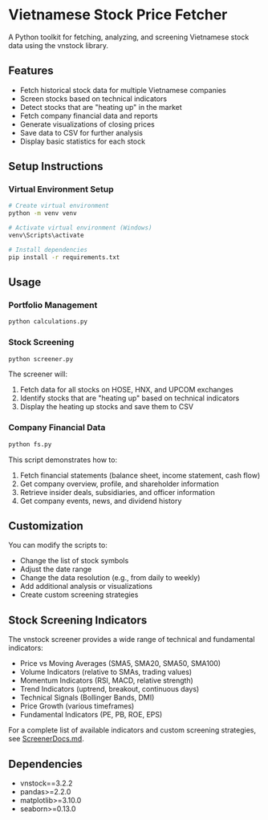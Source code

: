 # Vietnamese Stock Price Fetcher

A Python toolkit for fetching, analyzing, and screening Vietnamese stock data using the vnstock library.

## Features

- Fetch historical stock data for multiple Vietnamese companies
- Screen stocks based on technical indicators
- Detect stocks that are "heating up" in the market
- Fetch company financial data and reports
- Generate visualizations of closing prices
- Save data to CSV for further analysis
- Display basic statistics for each stock

## Setup Instructions

### Virtual Environment Setup

```bash
# Create virtual environment
python -m venv venv

# Activate virtual environment (Windows)
venv\Scripts\activate

# Install dependencies
pip install -r requirements.txt
```

## Usage

### Portfolio Management

```bash
python calculations.py
```

### Stock Screening

```bash
python screener.py
```

The screener will:
1. Fetch data for all stocks on HOSE, HNX, and UPCOM exchanges
2. Identify stocks that are "heating up" based on technical indicators
3. Display the heating up stocks and save them to CSV

### Company Financial Data

```bash
python fs.py
```

This script demonstrates how to:
1. Fetch financial statements (balance sheet, income statement, cash flow)
2. Get company overview, profile, and shareholder information
3. Retrieve insider deals, subsidiaries, and officer information
4. Get company events, news, and dividend history

## Customization

You can modify the scripts to:
- Change the list of stock symbols
- Adjust the date range
- Change the data resolution (e.g., from daily to weekly)
- Add additional analysis or visualizations
- Create custom screening strategies

## Stock Screening Indicators

The vnstock screener provides a wide range of technical and fundamental indicators:

- Price vs Moving Averages (SMA5, SMA20, SMA50, SMA100)
- Volume Indicators (relative to SMAs, trading values)
- Momentum Indicators (RSI, MACD, relative strength)
- Trend Indicators (uptrend, breakout, continuous days)
- Technical Signals (Bollinger Bands, DMI)
- Price Growth (various timeframes)
- Fundamental Indicators (PE, PB, ROE, EPS)

For a complete list of available indicators and custom screening strategies, see [ScreenerDocs.md](ScreenerDocs.md).

## Dependencies

- vnstock==3.2.2
- pandas>=2.2.0
- matplotlib>=3.10.0
- seaborn>=0.13.0

